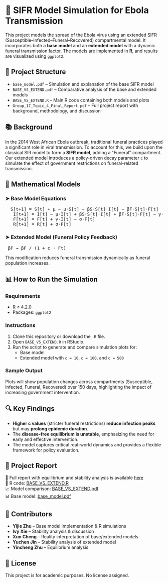 # 🧪 SIFR Model Simulation for Ebola Transmission

This project models the spread of the Ebola virus using an extended SIFR (Susceptible–Infected–Funeral–Recovered) compartmental model. It incorporates both a **base model** and an **extended model** with a dynamic funeral transmission factor. The models are implemented in **R**, and results are visualized using `ggplot2`.

## 📁 Project Structure

- `base_model.pdf` – Simulation and explanation of the base SIFR model
- `BASE_VS_EXTEND.pdf` – Comparative analysis of the base and extended models
- `BASE_VS_EXTEND.R` – Main R code containing both models and plots
- `Group_17_Topic_4_Final_Report.pdf` – Full project report with background, methodology, and discussion

## 📚 Background

In the 2014 West African Ebola outbreak, traditional funeral practices played a significant role in viral transmission. To account for this, we build upon the classical SIR model to form a **SIFR model**, adding a "Funeral" compartment. Our extended model introduces a policy-driven decay parameter `c` to simulate the effect of government restrictions on funeral-related transmission.

## 📐 Mathematical Models

### ➤ Base Model Equations

<pre>  S[t+1] = S[t] + μ − μ·S[t] − βS·S[t]·I[t] − βF·S[t]·F[t] 
   I[t+1] = I[t] − μ·I[t] + βS·S[t]·I[t] + βF·S[t]·F[t] − γ·I[t] 
   F[t+1] = F[t] + γ·I[t] − σ·F[t] 
   R[t+1] = R[t] + σ·F[t]  </pre>
### ➤ Extended Model (Funeral Policy Feedback)

<pre> βF → βF / (1 + c · Ft) </pre>
This modification reduces funeral transmission dynamically as funeral population increases.

## 📊 How to Run the Simulation

### Requirements

- R ≥ 4.2.0
- Packages: `ggplot2`

### Instructions

1. Clone this repository or download the `.R` file.
2. Open `BASE_VS_EXTEND.R` in RStudio.
3. Run the script to generate and compare simulation plots for:
   - Base model
   - Extended model with `c = 10`, `c = 100`, and `c = 500`

### Sample Output

Plots will show population changes across compartments (Susceptible, Infected, Funeral, Recovered) over 150 days, highlighting the impact of increasing government intervention.

## 🔍 Key Findings

- **Higher c values** (stricter funeral restrictions) **reduce infection peaks** but may **prolong epidemic duration**.
- The **disease-free equilibrium is unstable**, emphasizing the need for early and effective intervention.
- The model captures critical real-world dynamics and provides a flexible framework for policy evaluation.

## 🔗 Project Report

📄 Full report with equilibrium and stability analysis is available [here](Group_17_Topic_4_Final_Report.pdf)  
📘 R code: [BASE_VS_EXTEND.R](BASE_VS_EXTEND.R)  
📈 Model comparison: [BASE_VS_EXTEND.pdf](BASE_VS_EXTEND.pdf)  
📊 Base model: [base_model.pdf](base_model.pdf)

## 👥 Contributors

- **Yijie Zhu** – Base model implementation & R simulations
- **Ivy Xie** – Stability analysis & discussion
- **Xun Cheng** – Reality interpretation of base/extended models
- **Yuchen Jin** – Stability analysis of extended model
- **Yincheng Zhu** – Equilibrium analysis

## 📄 License

This project is for academic purposes. No license assigned.
